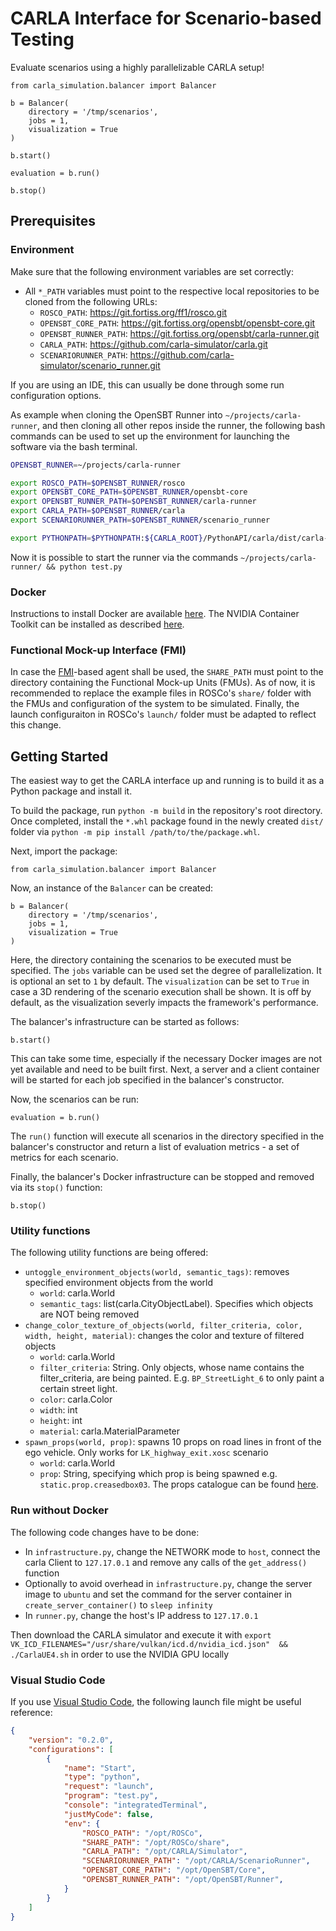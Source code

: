 # CARLA Interface for Scenario-based Testing

Evaluate scenarios using a highly parallelizable CARLA setup!

```
from carla_simulation.balancer import Balancer

b = Balancer(
    directory = '/tmp/scenarios',
    jobs = 1,
    visualization = True
)

b.start()

evaluation = b.run()

b.stop()
```

## Prerequisites

### Environment

Make sure that the following environment variables are set correctly:

* All `*_PATH` variables must point to the respective local repositories to be cloned from the following URLs:
    * `ROSCO_PATH`: https://git.fortiss.org/ff1/rosco.git
    * `OPENSBT_CORE_PATH`: https://git.fortiss.org/opensbt/opensbt-core.git
    * `OPENSBT_RUNNER_PATH`: https://git.fortiss.org/opensbt/carla-runner.git
    * `CARLA_PATH`: https://github.com/carla-simulator/carla.git
    * `SCENARIORUNNER_PATH`: https://github.com/carla-simulator/scenario_runner.git

If you are using an IDE, this can usually be done through some run configuration options.

As example when cloning the  OpenSBT Runner into `~/projects/carla-runner`, and then cloning all other repos inside the runner,
the following bash commands can be used to set up the environment for launching the software via the bash terminal.
```bash
OPENSBT_RUNNER=~/projects/carla-runner

export ROSCO_PATH=$OPENSBT_RUNNER/rosco
export OPENSBT_CORE_PATH=$OPENSBT_RUNNER/opensbt-core
export OPENSBT_RUNNER_PATH=$OPENSBT_RUNNER/carla-runner
export CARLA_PATH=$OPENSBT_RUNNER/carla
export SCENARIORUNNER_PATH=$OPENSBT_RUNNER/scenario_runner

export PYTHONPATH=$PYTHONPATH:${CARLA_ROOT}/PythonAPI/carla/dist/carla-0.9.13-py3.7-linux-x86_64.egg:${CARLA_ROOT}/PythonAPI/carla:${SCENARIO_RUNNER_ROOT}
```
Now it is possible to start the runner via the commands `~/projects/carla-runner/ && python test.py`

### Docker

Instructions to install Docker are available [here](https://docs.docker.com/engine/install/ubuntu/#install-using-the-repository). The NVIDIA Container Toolkit can be installed as described [here](https://docs.nvidia.com/datacenter/cloud-native/container-toolkit/install-guide.html#installation-guide).

### Functional Mock-up Interface (FMI)

In case the [FMI](https://fmi-standard.org/)-based agent shall be used, the `SHARE_PATH` must point to the directory containing the Functional Mock-up Units (FMUs). As of now, it is recommended to replace the example files in ROSCo's `share/` folder with the FMUs and configuration of the system to be simulated. Finally, the launch configuraiton in ROSCo's `launch/` folder must be adapted to reflect this change.

## Getting Started

The easiest way to get the CARLA interface up and running is to build it as a Python package and install it.

To build the package, run `python -m build` in the repository's root directory. Once completed, install the `*.whl` package found in the newly created `dist/` folder via `python -m pip install /path/to/the/package.whl`.

Next, import the package:

```
from carla_simulation.balancer import Balancer
```

Now, an instance of the `Balancer` can be created:

```
b = Balancer(
    directory = '/tmp/scenarios',
    jobs = 1,
    visualization = True
)
```

Here, the directory containing the scenarios to be executed must be specified. The `jobs` variable can be used set the degree of parallelization. It is optional an set to `1` by default. The `visualization` can be set to `True` in case a 3D rendering of the scenario execution shall be shown. It is off by default, as the visualization severly impacts the framework's performance.

The balancer's infrastructure can be started as follows:

```
b.start()
```

This can take some time, especially if the necessary Docker images are not yet available and need to be built first. Next, a server and a client container will be started for each job specified in the balancer's constructor.

Now, the scenarios can be run:

```
evaluation = b.run()
```

The `run()` function will execute all scenarios in the directory specified in the balancer's constructor and return a list of evaluation metrics - a set of metrics for each scenario.

Finally, the balancer's Docker infrastructure can be stopped and removed via its `stop()` function:

```
b.stop()
```
### Utility functions

The following utility functions are being offered:
- `untoggle_environment_objects(world, semantic_tags)`: removes specified environment objects from the world
  - `world`: carla.World
  - `semantic_tags`: list(carla.CityObjectLabel). Specifies which objects are NOT being removed
- `change_color_texture_of_objects(world, filter_criteria, color, width, height, material)`: changes the color and texture of filtered objects
  - `world`: carla.World
  - `filter_criteria`: String. Only objects, whose name contains the filter_criteria, are being painted. E.g. `BP_StreetLight_6` to only paint a certain street light.
  - `color`: carla.Color
  - `width`: int
  - `height`: int
  - `material`: carla.MaterialParameter
- `spawn_props(world, prop)`: spawns 10 props on road lines in front of the ego vehicle. Only works for `LK_highway_exit.xosc` scenario
  - `world`: carla.World
  - `prop`: String, specifying which prop is being spawned e.g. `static.prop.creasedbox03`. The props catalogue can be found [here](https://carla.readthedocs.io/en/latest/catalogue_props/).

### Run without Docker

The following code changes have to be done:
- In `infrastructure.py`, change the NETWORK mode to `host`, connect the carla Client to `127.17.0.1` and remove any calls of the `get_address()` function
- Optionally to avoid overhead in `infrastructure.py`, change the server image to `ubuntu` and set the command for the server container in `create_server_container()` to `sleep infinity`
- In `runner.py`, change the host's IP address to `127.17.0.1`

Then download the CARLA simulator and execute it with `export VK_ICD_FILENAMES="/usr/share/vulkan/icd.d/nvidia_icd.json"  && ./CarlaUE4.sh` in order to use the NVIDIA GPU locally

### Visual Studio Code

If you use [Visual Studio Code](https://code.visualstudio.com/), the following launch file might be useful reference:

```json
{
    "version": "0.2.0",
    "configurations": [
        {
            "name": "Start",
            "type": "python",
            "request": "launch",
            "program": "test.py",
            "console": "integratedTerminal",
            "justMyCode": false,
            "env": {
                "ROSCO_PATH": "/opt/ROSCo",
                "SHARE_PATH": "/opt/ROSCo/share",
                "CARLA_PATH": "/opt/CARLA/Simulator",
                "SCENARIORUNNER_PATH": "/opt/CARLA/ScenarioRunner",
                "OPENSBT_CORE_PATH": "/opt/OpenSBT/Core",
                "OPENSBT_RUNNER_PATH": "/opt/OpenSBT/Runner",
            }
        }
    ]
}
```
